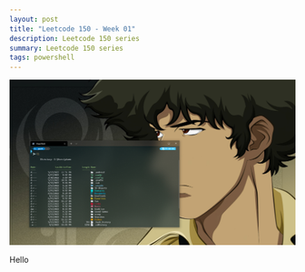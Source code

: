 ```yaml
---
layout: post
title: "Leetcode 150 - Week 01"
description: Leetcode 150 series 
summary: Leetcode 150 series
tags: powershell
---
```


<div class="single">
  <img src="/images/blog_illustration/config_powershell/thumbnail_terminal.png" style="width=100%" class="single-img">
</div>

Hello